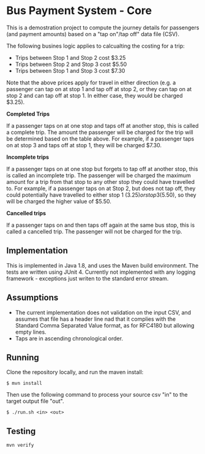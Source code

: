 # Bus Payment System - Core

This is a demostration project to compute the journey details for passengers (and payment amounts) based on a "tap on"/tap off" data file (CSV).

The following busines logic applies to calcualting the costing for a trip:

 - Trips between Stop 1 and Stop 2 cost $3.25 
 - Trips between Stop 2 and Stop 3 cost $5.50 
 - Trips between Stop 1 and Stop 3 cost $7.30

Note that the above prices apply for travel in either direction (e.g. a passenger can tap on at stop 1 and tap off at stop 2, or they can tap on at stop 2 and can tap off at stop 1. In either case, they would be charged $3.25).

**Completed Trips**

If a passenger taps on at one stop and taps off at another stop, this is called a complete trip. The amount the passenger will be charged for the trip will be determined based on the table above. For example, if a passenger taps on at stop 3 and taps off at stop 1, they will be charged $7.30.

**Incomplete trips**

If a passenger taps on at one stop but forgets to tap off at another stop, this is called an incomplete trip. The passenger will be charged the maximum amount for a trip from that stop to any other stop they could have travelled to. For example, if a passenger taps on at Stop 2, but does not tap off, they could potentially have travelled to either stop 1 ($3.25) or stop 3 ($5.50), so they will be charged the higher value of $5.50.

**Cancelled trips**

If a passenger taps on and then taps off again at the same bus stop, this is called a cancelled trip. The passenger will not be charged for the trip.

## Implementation

This is implemented in Java 1.8, and uses the Maven build environment.
The tests are written using JUnit 4.
Currently not implemented with any logging framework - exceptions just writen to the standard error stream.
 
## Assumptions 

 - The current implementation does not validation on the input CSV, and assumes that file has a header line nad that it complies with the Standard Comma Separated Value format, as for RFC4180 but allowing empty lines.
 - Taps are in ascending chronological order. 

## Running

Clone the repository locally, and run the maven install:
   
    $ mvn install

Then use the following command to process your source csv "in" to the target output file "out".

    $ ./run.sh <in> <out>


## Testing

    mvn verify
